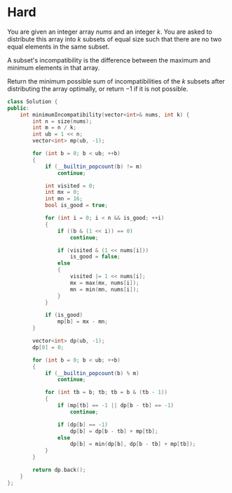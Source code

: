 # Hard

You are given an integer array $nums$​​​ and an integer $k$. You are asked to distribute this array into $k$ subsets of equal size such that there are no two equal elements in the same subset.

A subset's incompatibility is the difference between the maximum and minimum elements in that array.

Return the minimum possible sum of incompatibilities of the $k$ subsets after distributing the array optimally, or return $-1$ if it is not possible.

```cpp
class Solution {
public:
    int minimumIncompatibility(vector<int>& nums, int k) {
        int n = size(nums);
        int m = n / k;
        int ub = 1 << n;
        vector<int> mp(ub, -1);

        for (int b = 0; b < ub; ++b)
        {
            if (__builtin_popcount(b) != m)
                continue;

            int visited = 0;
            int mx = 0;
            int mn = 16;
            bool is_good = true;

            for (int i = 0; i < n && is_good; ++i)
            {
                if ((b & (1 << i)) == 0)
                    continue;

                if (visited & (1 << nums[i]))
                    is_good = false;
                else
                {
                    visited |= 1 << nums[i];
                    mx = max(mx, nums[i]);
                    mn = min(mn, nums[i]);
                }
            }

            if (is_good)
                mp[b] = mx - mn;
        }

        vector<int> dp(ub, -1);
        dp[0] = 0;

        for (int b = 0; b < ub; ++b)
        {
            if (__builtin_popcount(b) % m)
                continue;

            for (int tb = b; tb; tb = b & (tb - 1))
            {
                if (mp[tb] == -1 || dp[b - tb] == -1)
                    continue;

                if (dp[b] == -1)
                    dp[b] = dp[b - tb] + mp[tb];
                else
                    dp[b] = min(dp[b], dp[b - tb] + mp[tb]);
            }
        }

        return dp.back();
    }
};
```
